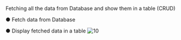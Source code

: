 Fetching all the data from Database and show them in a table (CRUD)

● Fetch data from Database

● Display fetched data in a table
![10](https://github.com/user-attachments/assets/0dcb59a0-8dca-42e0-bd1f-2ebd0f70f8c7=250x250)
